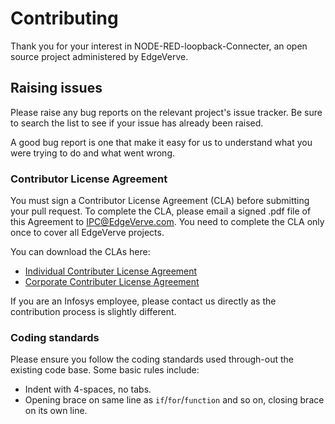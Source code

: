 # Contributing

Thank you for your interest in NODE-RED-loopback-Connecter, an open source project administered by EdgeVerve.


## Raising issues

Please raise any bug reports on the relevant project's issue tracker. Be sure to
search the list to see if your issue has already been raised.

A good bug report is one that make it easy for us to understand what you were
trying to do and what went wrong.


### Contributor License Agreement

You must sign a Contributor License Agreement (CLA) before submitting your pull request. To complete the CLA, please email a signed .pdf file of this Agreement to IPC@EdgeVerve.com. You need to complete the CLA only once to cover all EdgeVerve projects.

You can download the CLAs here:
 - [Individual Contributer License Agreement](./INDIVIDUAL_CLA.md)
 - [Corporate Contributer License Agreement](./CORPORATE_CLA.md)
 
If you are an Infosys employee, please contact us directly as the contribution process is
slightly different.

### Coding standards

Please ensure you follow the coding standards used through-out the existing
code base. Some basic rules include:

 - Indent with 4-spaces, no tabs.
 - Opening brace on same line as `if`/`for`/`function` and so on, closing brace
 on its own line.